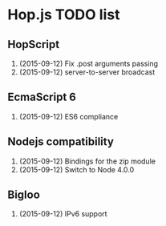 
Hop.js TODO list
================


HopScript
---------

  1. (2015-09-12) Fix .post arguments passing 
  2. (2015-09-12) server-to-server broadcast
  

EcmaScript 6
------------

  1. (2015-09-12) ES6 compliance


Nodejs compatibility
--------------------

  1. (2015-09-12) Bindings for the zip module
  2. (2015-09-12) Switch to Node 4.0.0


Bigloo
------

  1. (2015-09-12) IPv6 support
